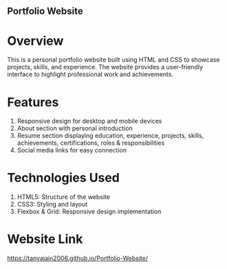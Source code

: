 ## Portfolio Website

# Overview
This is a personal portfolio website built using HTML and CSS to showcase projects, skills, and experience. The website provides a user-friendly interface to highlight professional work and achievements.

# Features
1. Responsive design for desktop and mobile devices
2. About section with personal introduction
3. Resume section displaying education, experience, projects, skills, achievements, certifications, roles & responsibilities
4. Social media links for easy connection

# Technologies Used
1. HTML5: Structure of the website
2. CSS3: Styling and layout
3. Flexbox & Grid: Responsive design implementation

# Website Link
https://tanyajain2006.github.io/Portfolio-Website/
